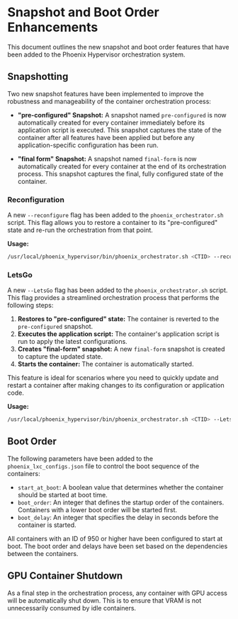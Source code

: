 # Snapshot and Boot Order Enhancements

This document outlines the new snapshot and boot order features that have been added to the Phoenix Hypervisor orchestration system.

## Snapshotting

Two new snapshot features have been implemented to improve the robustness and manageability of the container orchestration process:

*   **"pre-configured" Snapshot:** A snapshot named `pre-configured` is now automatically created for every container immediately before its application script is executed. This snapshot captures the state of the container after all features have been applied but before any application-specific configuration has been run.

*   **"final form" Snapshot:** A snapshot named `final-form` is now automatically created for every container at the end of its orchestration process. This snapshot captures the final, fully configured state of the container.

### Reconfiguration

A new `--reconfigure` flag has been added to the `phoenix_orchestrator.sh` script. This flag allows you to restore a container to its "pre-configured" state and re-run the orchestration from that point.

**Usage:**

```bash
/usr/local/phoenix_hypervisor/bin/phoenix_orchestrator.sh <CTID> --reconfigure
```

### LetsGo

A new `--LetsGo` flag has been added to the `phoenix_orchestrator.sh` script. This flag provides a streamlined orchestration process that performs the following steps:

1.  **Restores to "pre-configured" state:** The container is reverted to the `pre-configured` snapshot.
2.  **Executes the application script:** The container's application script is run to apply the latest configurations.
3.  **Creates "final-form" snapshot:** A new `final-form` snapshot is created to capture the updated state.
4.  **Starts the container:** The container is automatically started.

This feature is ideal for scenarios where you need to quickly update and restart a container after making changes to its configuration or application code.

**Usage:**

```bash
/usr/local/phoenix_hypervisor/bin/phoenix_orchestrator.sh <CTID> --LetsGo
```

## Boot Order

The following parameters have been added to the `phoenix_lxc_configs.json` file to control the boot sequence of the containers:

*   `start_at_boot`: A boolean value that determines whether the container should be started at boot time.
*   `boot_order`: An integer that defines the startup order of the containers. Containers with a lower boot order will be started first.
*   `boot_delay`: An integer that specifies the delay in seconds before the container is started.

All containers with an ID of 950 or higher have been configured to start at boot. The boot order and delays have been set based on the dependencies between the containers.

## GPU Container Shutdown

As a final step in the orchestration process, any container with GPU access will be automatically shut down. This is to ensure that VRAM is not unnecessarily consumed by idle containers.